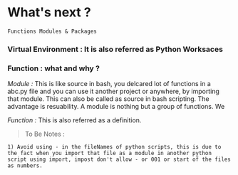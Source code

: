 # What's next ?

```
Functions Modules & Packages
```

### Virtual Environment : It is also referred as Python Worksaces

### Function : what and why ?

*Module :* This is like source in bash, you delcared lot of functions in a abc.py file and you can use it another project or anywhere, by importing that module. This can also be called as source in bash scripting. The advantage is resuability. A module is nothing but a group of functions. We 

*Function :* This is also referred as a definition.

> To Be Notes : 
```
1) Avoid using - in the fileNames of python scripts, this is due to the fact when you import that file as a module in another python script using import, impost don't allow - or 001 or start of the files as numbers.

```
